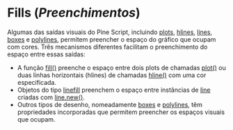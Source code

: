 
# Fills (_Preenchimentos_)

Algumas das saídas visuais do Pine Script, incluindo [plots](./04_09_tipagem_do_sistema.md#plot-e-hline), [hlines](./04_09_tipagem_do_sistema.md#plot-e-hline), [lines](./05_12_lines_e_boxes.md#lines-linhas), [boxes](./05_12_lines_e_boxes.md#boxes-caixas) e [polylines](./05_12_lines_e_boxes.md#polylines), permitem preencher o espaço do gráfico que ocupam com cores. Três mecanismos diferentes facilitam o preenchimento do espaço entre essas saídas:

- A função [fill()](https://br.tradingview.com/pine-script-reference/v5/#fun_fill) preenche o espaço entre dois plots de chamadas [plot()](https://br.tradingview.com/pine-script-reference/v5/#fun_plot) ou duas linhas horizontais (hlines) de chamadas [hline()](https://br.tradingview.com/pine-script-reference/v5/#fun_hline) com uma cor especificada.
- Objetos do tipo [linefill](https://br.tradingview.com/pine-script-reference/v5/#type_linefill) preenchem o espaço entre instâncias de [line](https://br.tradingview.com/pine-script-reference/v5/#type_line) criadas com [line.new()](https://br.tradingview.com/pine-script-reference/v5/#fun_line.new).
- Outros tipos de desenho, nomeadamente [boxes](./05_12_lines_e_boxes.md#boxes-caixas) e [polylines](./05_12_lines_e_boxes.md#polylines), têm propriedades incorporadas que permitem preencher os espaços visuais que ocupam.
